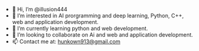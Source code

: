 - 👋 Hi, I’m @illusion444
- 👀 I’m interested in AI prorgramming and deep learning, Python, C++, web and application development.
- 🌱 I’m currently learning python and web development.
- 💞️ I’m looking to collaborate on Ai and web and application development.
- 📫 Contact me at: hunkown913@gmail.com

<!---
illusion444/illusion444 is a ✨ special ✨ repository because its `README.md` (this file) appears on your GitHub profile.
You can click the Preview link to take a look at your changes.
--->
